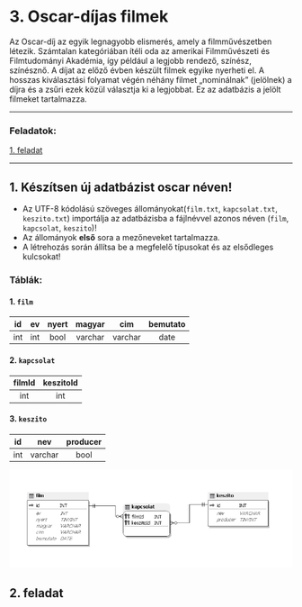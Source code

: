 # 3. Oscar-díjas filmek 

Az Oscar-díj az egyik legnagyobb elismerés, amely a filmművészetben létezik. Számtalan
kategóriában ítéli oda az amerikai Filmművészeti és Filmtudományi Akadémia, így például a
legjobb rendező, színész, színésznő. A díjat az előző évben készült filmek egyike nyerheti el.
A hosszas kiválasztási folyamat végén néhány filmet „nominálnak” (jelölnek) a díjra és a zsűri
ezek közül választja ki a legjobbat. Ez az adatbázis a jelölt filmeket tartalmazza. 

---
### Feladatok:
[1. feladat](#1-készítsen-új-adatbázist-oscar-néven)


---
## 1. Készítsen új adatbázist oscar néven!
- Az UTF-8 kódolású szöveges állományokat(`film.txt`, `kapcsolat.txt`, `keszito.txt`) importálja az adatbázisba a fájlnévvel azonos néven (`film`, `kapcsolat`, `keszito`)!
- Az állományok **első** sora a mezőneveket tartalmazza.
- A létrehozás során állítsa be a megfelelő típusokat és az
elsődleges kulcsokat! 

### Táblák:
#### 1. `film`

| id  | ev  | nyert | magyar  | cim     | bemutato |
| :-: | :-: | :---: | :-----: | :-----: | :------: |
| int | int | bool  | varchar | varchar | date     |

#### 2. `kapcsolat`

| filmId | keszitoId |
| :----: | :-------: |
| int    | int       |

#### 3. `keszito`

| id  | nev     | producer |
| :-: | :-----: | :------: |
| int | varchar | bool     |

![Alt text](oscardijabra.png)

## 2. feladat
